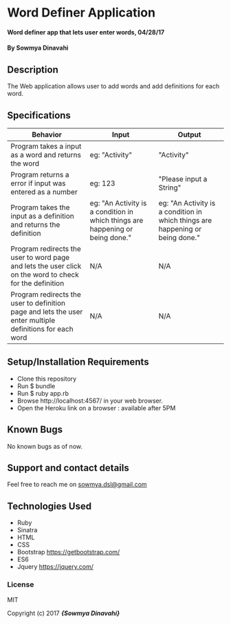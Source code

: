 # Word Definer Application

#### Word definer app that lets user enter words, 04/28/17

#### By Sowmya Dinavahi

## Description

The Web application allows user to add words  and add definitions for each word.

## Specifications

| Behavior | Input | Output |
|----------|-------|--------|
|Program takes a input as a word and returns the word     |   eg: "Activity"   |  "Activity"     |
| Program returns a error if input was entered as a number |   eg: 123 |   "Please input a String"     |
| Program takes the input as a definition and returns the definition | eg: "An Activity is a condition in which things are happening or being done."  | eg: "An Activity is a condition in which things are happening or being done."|
|Program redirects the user to word page and lets the user click on the word to check for the definition | N/A | N/A |
|Program redirects the user to definition page and lets the user enter multiple definitions for each word | N/A | N/A |

## Setup/Installation Requirements

* Clone this repository
* Run $ bundle
* Run $ ruby app.rb
* Browse http://localhost:4567/ in your web browser.
* Open the Heroku link on a browser : available after 5PM

## Known Bugs

No known bugs as of now.

## Support and contact details

Feel free to reach me on sowmya.dsl@gmail.com

## Technologies Used

* Ruby
* Sinatra
* HTML
* CSS
* Bootstrap https://getbootstrap.com/
* ES6
* Jquery https://jquery.com/

### License

MIT

Copyright (c) 2017 **_{Sowmya Dinavahi}_**
